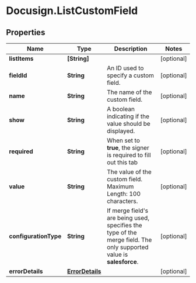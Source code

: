 # Docusign.ListCustomField

## Properties
Name | Type | Description | Notes
------------ | ------------- | ------------- | -------------
**listItems** | **[String]** |  | [optional] 
**fieldId** | **String** | An ID used to specify a custom field. | [optional] 
**name** | **String** | The name of the custom field. | [optional] 
**show** | **String** | A boolean indicating if the value should be displayed. | [optional] 
**required** | **String** | When set to **true**, the signer is required to fill out this tab | [optional] 
**value** | **String** | The value of the custom field.  Maximum Length: 100 characters. | [optional] 
**configurationType** | **String** | If merge field&#39;s are being used, specifies the type of the merge field. The only  supported value is **salesforce**. | [optional] 
**errorDetails** | [**ErrorDetails**](ErrorDetails.md) |  | [optional] 


